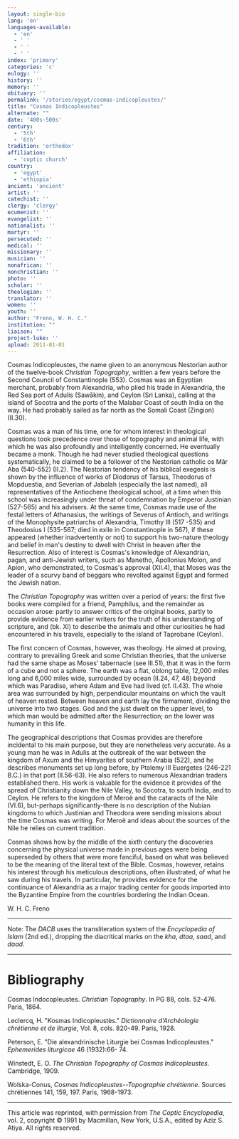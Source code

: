 ```yaml
---
layout: single-bio
lang: 'en'
languages-available:
  - 'en'
  - ' '
  - ' '
  - ' '
index: 'primary'
categories: 'c'
eulogy: ''
history: ''
memory: ''
obituary: ''
permalink: '/stories/egypt/cosmas-indicopleustes/'
title: "Cosmas Indicopleustes"
alternate: ""
date: '400s-500s'
century:
  - '5th'
  - '6th'
tradition: 'orthodox'
affiliation:
  - 'coptic church'
country:
  - 'egypt'
  - 'ethiopia'
ancient: 'ancient'
artist: ''
catechist: ''
clergy: 'clergy'
ecumenist: ''
evangelist: ''
nationalist: ''
martyr: ''
persecuted: ''
medical: ''
missionary: ''
musician: ''
nonafrican: ''
nonchristian: ''
photo: ''
scholar: ''
theologian: ''
translator: ''
women: ''
youth: ''
author: "Freno, W. H. C."
institution: ""
liaison: ""
project-luke: ''
upload: 2011-01-01
---
```




Cosmas Indicopleustes, the name given to an anonymous Nestorian author of the twelve-book *Christian Topography*, written a few years before the Second Council of Constantinople (553). Cosmas was an Egyptian merchant, probably from Alexandria, who plied his trade in Alexandria, the Red Sea port of Adulis (Saw&#257;kin), and Ceylon (Sri Lanka), calling at the island of Socotra and the ports of the Malabar Coast of south India on the way. He had probably sailed as far north as the Somali Coast (Zingion) (II.30).

Cosmas was a man of his time, one for whom interest in theological questions took precedence over those of topography and animal life, with which he was also profoundly and intelligently concerned. He eventually became a monk. Though he had never studied theological questions systematically, he claimed to be a follower of the Nestorian catholic os M&#257;r Aba (540-552) (II.2). The Nestorian tendency of his biblical exegesis is shown by the influence of works of Diodorus of Tarsus, Theodorus of Mopduestia, and Severian of Jabalah (especially the last named), all representatives of the Antiochene theological school, at a time when this school was increasingly under threat of condemnation by Emperor Justinian (527-565) and his advisers. At the same time, Cosmas made use of the festal letters of Athanasius, the writings of Severus of Antioch, and writings of the Monophysite patriarchs of Alexandria, Timothy III (517 -535) and Theodosius I (535-567; died in exile in Constantinople in 567), if these appeared (whether inadvertently or not) to support his two-nature theology and belief in man's destiny to dwell with Christ in heaven after the Resurrection. Also of interest is Cosmas's knowledge of Alexandrian, pagan, and anti-Jewish writers, such as Manetho, Apollonius Molon, and Apion, who demonstrated, to Cosmas's approval (XII.4), that Moses was the leader of a scurvy band of beggars who revolted against Egypt and formed the Jewish nation.

The *Christian Topography* was written over a period of years: the first five books were compiled for a friend, Pamphilus, and the remainder as occasion arose: partly to answer critics of the original books, partly to provide evidence from earlier writers for the truth of his understanding of scripture, and (bk. XI) to describe the animals and other curiosities he had encountered in his travels, especially to the island of Taprobane (Ceylon).

The first concern of Cosmas, however, was theology. He aimed at proving, contrary to prevailing Greek and some Christian theories, that the universe had the same shape as Moses' tabernacle (see III.51), that it was in the form of a cube and not a sphere. The earth was a flat, oblong table, 12,000 miles long and 6,000 miles wide, surrounded by ocean (II.24, 47, 48) beyond which was Paradise, where Adam and Eve had lived (cf. II.43). The whole area was surrounded by high, perpendicular mountains on which the vault of heaven rested. Between heaven and earth lay the firmament, dividing the universe into two stages. God and the just dwelt on the upper level, to which man would be admitted after the Resurrection; on the lower was humanity in this life.

The geographical descriptions that Cosmas provides are therefore incidental to his main purpose, but they are nonetheless very accurate. As a young man he was in Adulis at the outbreak of the war between the kingdom of Axum and the Himyarites of southern Arabia (522), and he describes monuments set up long before, by Ptolemy III Euergetes (246-221 B.C.) in that port (II.56-63). He also refers to numerous Alexandrian traders established there. His work is valuable for the evidence it provides of the spread of Christianity down the Nile Valley, to Socotra, to south India, and to Ceylon. He refers to the kingdom of Mero&#235; and the cataracts of the Nile (VI.6), but-perhaps significantly-there is no description of the Nubian kingdoms to which Justinian and Theodora were sending missions about the time Cosmas was writing. For Mero&#235; and ideas about the sources of the Nile he relies on current tradition.

Cosmas shows how by the middle of the sixth century the discoveries concerning the physical universe made in previous ages were being superseded by others that were more fanciful, based on what was believed to be the meaning of the literal text of the Bible. Cosmas, however, retains his interest through his meticulous descriptions, often illustrated, of what he saw during his travels. In particular, he provides evidence for the continuance of Alexandria as a major trading center for goods imported into the Byzantine Empire from the countries bordering the Indian Ocean.

W. H. C. Freno

---

Note: The *DACB* uses the transliteration system of the *Encyclopedia of Islam* (2nd ed.), dropping the diacritical marks on the *kha*, *dtaa*, *saad*, and *daad*.

---

# Bibliography

Cosmas Indocopleustes. *Christian Topography*. In PG 88, cols. 52-476. Paris, 1864.

Leclercq, H. "Kosmas Indicopleust&#232;s." *Dictionnaire d'Arch&#233;ologie chr&#233;tienne et de liturgie*, Vol. 8, cols. 820-49. Paris, 1928.

Peterson, E. "Die alexandrinische Liturgie bei Cosmas Indicopleustes." *Ephemerides liturgicae* 46 (1932):66- 74.

Winstedt, E. O. *The Christian Topography of Cosmas Indicopleustes*. Cambridge, 1909.

Wolska-Conus,  *Cosmas Indicopleustes--Topographie chr&#233;tienne*. Sources chr&#233;tiennes 141, 159, 197. Paris, 1968-1973.

---

This article was reprinted, with permission from *The Coptic Encyclopedia*, vol. 2, copyright &copy; 1991 by Macmillan, New York, U.S.A., edited by Aziz S. Atiya. All rights reserved.
